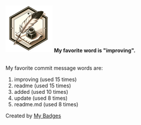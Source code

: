 <img src="https://github.com/my-badges/my-badges/blob/master/badges/favorite-word/favorite-word.png?raw=true" alt="My favorite word is &quot;improving&quot;." title="My favorite word is &quot;improving&quot;." width="128">
<strong>My favorite word is &quot;improving&quot;.</strong>
<br><br>

My favorite commit message words are:

1. improving (used 15 times)
2. readme (used 15 times)
3. added (used 10 times)
4. update (used 8 times)
5. readme.md (used 8 times)


Created by <a href="https://github.com/my-badges/my-badges">My Badges</a>